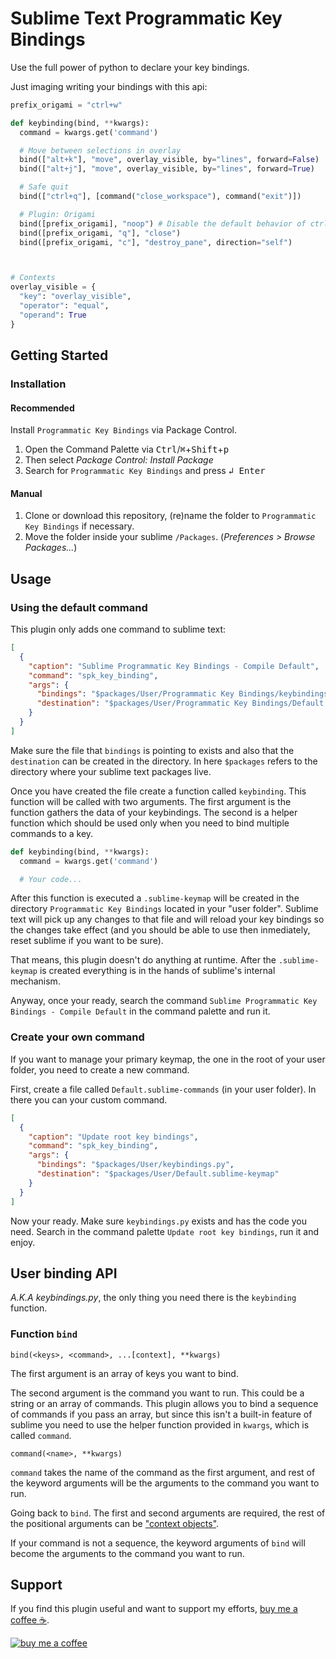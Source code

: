 # Sublime Text Programmatic Key Bindings

Use the full power of python to declare your key bindings.

Just imaging writing your bindings with this api:

```python
prefix_origami = "ctrl+w"

def keybinding(bind, **kwargs):
  command = kwargs.get('command')

  # Move between selections in overlay
  bind(["alt+k"], "move", overlay_visible, by="lines", forward=False)
  bind(["alt+j"], "move", overlay_visible, by="lines", forward=True)

  # Safe quit
  bind(["ctrl+q"], [command("close_workspace"), command("exit")])

  # Plugin: Origami
  bind([prefix_origami], "noop") # Disable the default behavior of ctrl+w
  bind([prefix_origami, "q"], "close")
  bind([prefix_origami, "c"], "destroy_pane", direction="self")



# Contexts
overlay_visible = {
  "key": "overlay_visible",
  "operator": "equal",
  "operand": True
}
```

## Getting Started

### Installation
#### Recommended

Install `Programmatic Key Bindings` via Package Control.

1. Open the Command Palette via <kbd>Ctrl</kbd>/<kbd>⌘</kbd>+<kbd>Shift</kbd>+<kbd>p</kbd>
2. Then select *Package Control: Install Package*
3. Search for `Programmatic Key Bindings` and press <kbd>↲ Enter</kbd>

#### Manual

1. Clone or download this repository, (re)name the folder to `Programmatic Key Bindings` if necessary.
2. Move the folder inside your sublime `/Packages`. (*Preferences > Browse Packages...*)

## Usage

### Using the default command

This plugin only adds one command to sublime text:

```json
[
  {
    "caption": "Sublime Programmatic Key Bindings - Compile Default",
    "command": "spk_key_binding",
    "args": {
      "bindings": "$packages/User/Programmatic Key Bindings/keybindings.py",
      "destination": "$packages/User/Programmatic Key Bindings/Default ($platform).sublime-keymap"
    }
  }
]
```

Make sure the file that `bindings` is pointing to exists and also that the `destination` can be created in the directory. In here `$packages` refers to the directory where your sublime text packages live.

Once you have created the file create a function called `keybinding`. This function will be called with two arguments. The first argument is the function gathers the data of your keybindings. The second is a helper function which should be used only when you need to bind multiple commands to a key. 

```python
def keybinding(bind, **kwargs):
  command = kwargs.get('command')

  # Your code...
```

After this function is executed a `.sublime-keymap` will be created in the directory `Programmatic Key Bindings` located in your "user folder". Sublime text will pick up any changes to that file and will reload your key bindings so the changes take effect (and you should be able to use then inmediately, reset sublime if you want to be sure).

That means, this plugin doesn't do anything at runtime. After the `.sublime-keymap` is created everything is in the hands of sublime's internal mechanism.

Anyway, once your ready, search the command `Sublime Programmatic Key Bindings - Compile Default` in the command palette and run it.

### Create your own command

If you want to manage your primary keymap, the one in the root of your user folder, you need to create a new command.

First, create a file called `Default.sublime-commands` (in your user folder). In there you can your custom command.

```json
[
  {
    "caption": "Update root key bindings",
    "command": "spk_key_binding",
    "args": {
      "bindings": "$packages/User/keybindings.py",
      "destination": "$packages/User/Default.sublime-keymap"
    }
  }
]
```

Now your ready. Make sure `keybindings.py` exists and has the code you need. Search in the command palette `Update root key bindings`, run it and enjoy.

## User binding API

*A.K.A keybindings.py*, the only thing you need there is the `keybinding` function.

### Function `bind`

```
bind(<keys>, <command>, ...[context], **kwargs)
```

The first argument is an array of keys you want to bind.

The second argument is the command you want to run. This could be a string or an array of commands. This plugin allows you to bind a sequence of commands if you pass an array, but since this isn't a built-in feature of sublime you need to use the helper function provided in `kwargs`, which is called `command`.

```
command(<name>, **kwargs)
```

`command` takes the name of the command as the first argument, and rest of the keyword arguments will be the arguments to the command you want to run.

Going back to `bind`. The first and second arguments are required, the rest of the positional arguments can be ["context objects"](https://www.sublimetext.com/docs/key_bindings.html#context).

If your command is not a sequence, the keyword arguments of `bind` will become the arguments to the command you want to run.

## Support

If you find this plugin useful and want to support my efforts, [buy me a coffee ☕](https://www.buymeacoffee.com/vonheikemen).

[![buy me a coffee](https://res.cloudinary.com/vonheikemen/image/upload/v1618466522/buy-me-coffee_ah0uzh.png)](https://www.buymeacoffee.com/vonheikemen)

